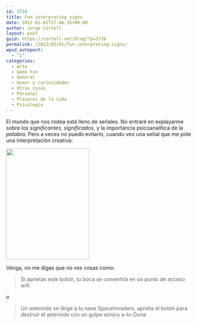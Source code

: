 ```yaml
---
id: 3716
title: Fun interpreting signs
date: 2012-01-01T17:46:35+00:00
author: Jorge Cortell
layout: post
guid: https://cortell.net/blog/?p=3716
permalink: /2012/01/01/fun-interpreting-signs/
wpsd_autopost:
  - "1"
categories:
  - Arte
  - Geek Fun
  - General
  - Humor y curiosidades
  - Otras cosas
  - Personal
  - Placeres de la vida
  - Psicología
---
```

El mundo que nos rodea está lleno de señales. No entraré en explayarme sobre los _significantes_, _significados_, y la importancia psicoanalítica de la _palabra_. Pero a veces no puedo evitarlo, cuando veo una señal que me pide una interpretación creativa:

<img class="aligncenter" title="sign" src="https://lh5.googleusercontent.com/-k13TaZts8Oo/Tvub5XYsAiI/AAAAAAAAADA/nELLLfBOJPo/h301/20111228_171722.jpg" alt="" width="226" height="301" />

Venga, no me digas que no ves cosas como:

> Si aprietas este botón, tu boca se convertirá en un punto de acceso wifi

o

> Un asteroide se dirge a tu nave SpaceInvaders, aprieta el botón para destruir el asteroide con un golpe sónico a-lo-Dune